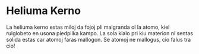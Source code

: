 # Heliuma Kerno

La heliuma kerno estas miloj da fojoj pli malgranda ol la atomo, kiel rulglobeto
en usona piedpilka kampo. La sola kialo pri kiu materion ni sentas solida estas
car atomoj faras mallogon. Se atomoj ne mallogus, cio falus tra cio!

